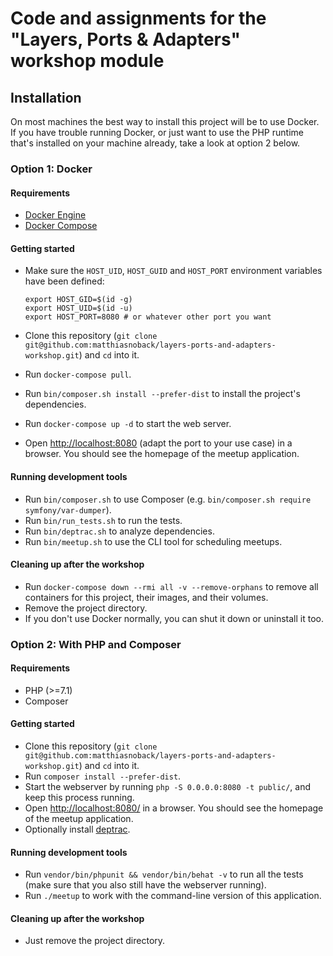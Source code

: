 # Code and assignments for the "Layers, Ports & Adapters" workshop module

## Installation

On most machines the best way to install this project will be to use Docker. If you have trouble running Docker, or just want to use the PHP runtime that's installed on your machine already, take a look at option 2 below. 

### Option 1: Docker 

#### Requirements

- [Docker Engine](https://docs.docker.com/engine/installation/)
- [Docker Compose](https://docs.docker.com/compose/install/)

#### Getting started

- Make sure the `HOST_UID`, `HOST_GUID` and `HOST_PORT` environment variables have been defined:

    ```
    export HOST_GID=$(id -g)
    export HOST_UID=$(id -u)
    export HOST_PORT=8080 # or whatever other port you want
    ```

- Clone this repository (`git clone git@github.com:matthiasnoback/layers-ports-and-adapters-workshop.git`) and `cd` into it.
- Run `docker-compose pull`.
- Run `bin/composer.sh install --prefer-dist` to install the project's dependencies.
- Run `docker-compose up -d` to start the web server.
- Open <http://localhost:8080> (adapt the port to your use case) in a browser. You should see the homepage of the meetup application.

#### Running development tools

- Run `bin/composer.sh` to use Composer (e.g. `bin/composer.sh require symfony/var-dumper`).
- Run `bin/run_tests.sh` to run the tests.
- Run `bin/deptrac.sh` to analyze dependencies.
- Run `bin/meetup.sh` to use the CLI tool for scheduling meetups.

#### Cleaning up after the workshop

- Run `docker-compose down --rmi all -v --remove-orphans` to remove all containers for this project, their images, and their volumes.
- Remove the project directory.
- If you don't use Docker normally, you can shut it down or uninstall it too.

### Option 2: With PHP and Composer

#### Requirements

- PHP (>=7.1)
- Composer

#### Getting started

- Clone this repository (`git clone git@github.com:matthiasnoback/layers-ports-and-adapters-workshop.git`) and `cd` into it.
- Run `composer install --prefer-dist`.
- Start the webserver by running `php -S 0.0.0.0:8080 -t public/`, and keep this process running.
- Open <http://localhost:8080/> in a browser. You should see the homepage of the meetup application.
- Optionally install [deptrac](https://github.com/sensiolabs-de/deptrac).

#### Running development tools

- Run `vendor/bin/phpunit && vendor/bin/behat -v` to run all the tests (make sure that you also still have the webserver running). 
- Run `./meetup` to work with the command-line version of this application.

#### Cleaning up after the workshop

- Just remove the project directory.
